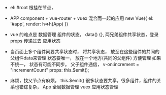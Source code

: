 - el: #root 根挂在节点，
- APP component + vue-router + vuex 混合而一起的应用
new Vue({
    el: '#app',
    render: h=>h(App)
})

- vue 的难点是 数据管理 
    组件的状态， data() {},
    两兄弟组件共享状态，登录
    props 传递过去
    应用状态

- 当页面上多个组件间要共享状态时，
    将共享状态， 放至在这些组件的共同的父组件data来管理
    状态要唯一， 放在一个地方(共同的父组件)  方便管理
    如果不统一， 状态有可能不同步。
    父子组件通信， v-on:increment = "incrementCount"
    props: this.$emit();

- 麻烦，找父节点有麻烦， this.$emit()
    很多状态要共享，很多组件，组件的关系也错综复杂，
    App 全局数据管理 vuex 应用状态管理
